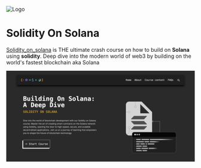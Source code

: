 
![Logo](/public/moduleimages/site-logo.svg)

# Solidity On Solana

[Solidity_on_solana](https://solang-series.vercel.app/) is THE ultimate crash course on how to build on **Solana** using **solidity**.
Deep dive into the modern world of web3 by building on the world's fastest blockchain aka Solana 

![landing_page](/public/moduleimages/landpage.jpeg)
